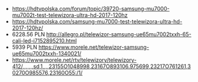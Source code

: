 - https://hdtvpolska.com/forum/topic/39720-samsung-mu7000-mu7002t-test-telewizora-ultra-hd-2017-120hz
- https://hdtvpolska.com/samsung-mu7000-test-telewizora-ultra-hd-2017-120hz/
- 6228.56 PLN http://allegro.pl/telewizor-samsung-ue65mu7002txxh-65-cali-led-i7152895210.html
- 5939 PLN https://www.morele.net/telewizor-samsung-ue65mu7002txxh-1340021/
- https://www.morele.net/rtv/telewizory/telewizory-412/,,,,,,,sd,1,,,,23155O1048998,23167O893106.975699,23217O761261,30270O985576,23160O55:/1/